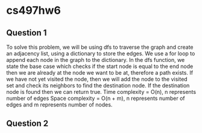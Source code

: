 # cs497hw6

## Question 1
To solve this problem, we will be using dfs to traverse the graph and create an adjacency list, using
a dictionary to store the edges. We use a for loop to append each node in the graph to the dictionary.
In the dfs function, we state the base case which checks if the start node is equal to the end node then 
we are already at the node we want to be at, therefore a path exists. If we have not yet visited the node, then we will add the node to the visited set and check its neighbors to find the destination node. If the destination node is found then we can return true.
Time complexity = O(n), n represents number of edges
Space complexity = O(n + m), n represents number of edges and m represents number of nodes.

## Question 2

